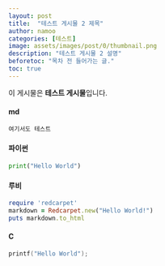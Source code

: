 ```yaml
---
layout: post
title:  "테스트 게시물 2 제목"
author: namoo
categories: [테스트]
image: assets/images/post/0/thumbnail.png
description: "테스트 게시물 2 설명"
beforetoc: "목차 전 들어가는 글."
toc: true
---
```


이 게시물은 **테스트 게시물**입니다.

#### md

```md
여기서도 테스트
```

#### 파이썬

```python
print("Hello World")
```

#### 루비

```ruby
require 'redcarpet'
markdown = Redcarpet.new("Hello World!")
puts markdown.to_html
```

#### C

```c
printf("Hello World");
```
